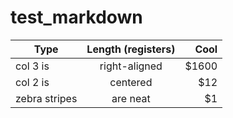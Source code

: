 # test_markdown


| Type          | Length (registers) | Cool  |
| ------------- |:------------------:| -----:|
| col 3 is      | right-aligned      | $1600 |
| col 2 is      | centered           |   $12 |
| zebra stripes | are neat           |    $1 |
